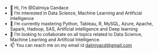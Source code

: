 - 👋 Hi, I’m @Dalmiya Candace
- 👀 I’m interested in Data Science, Machine Learning and Artificial Intelligence
- 🌱 I’m currently mastering Python, Tableau, R, MySQL, Azure, Apache, Sapark, Hadoop, SAS, Artificial intelligence and Deep learning
- 💞️ I’m looking to collaborate on all topics related to Data Science, Machine Learning and Artificial Intelligence.
- 📫 You can reach me on my email id dalmiyacd@gmail.com

<!---
Dalmiyacd/Dalmiyacd is a ✨ special ✨ repository because its `README.md` (this file) appears on your GitHub profile.
You can click the Preview link to take a look at your changes.
--->
